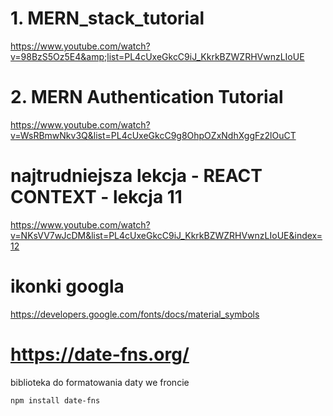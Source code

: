 # 1. MERN_stack_tutorial

https://www.youtube.com/watch?v=98BzS5Oz5E4&amp;list=PL4cUxeGkcC9iJ_KkrkBZWZRHVwnzLIoUE

# 2. MERN Authentication Tutorial

https://www.youtube.com/watch?v=WsRBmwNkv3Q&list=PL4cUxeGkcC9g8OhpOZxNdhXggFz2lOuCT

# najtrudniejsza lekcja - REACT CONTEXT - lekcja 11

https://www.youtube.com/watch?v=NKsVV7wJcDM&list=PL4cUxeGkcC9iJ_KkrkBZWZRHVwnzLIoUE&index=12

# ikonki googla

https://developers.google.com/fonts/docs/material_symbols

# https://date-fns.org/

biblioteka do formatowania daty
we froncie

```sh
npm install date-fns
```
